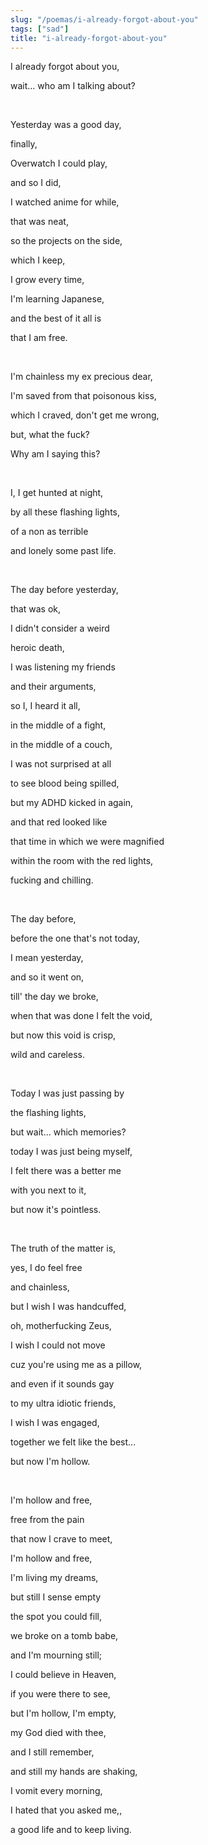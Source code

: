 ```yaml
---
slug: "/poemas/i-already-forgot-about-you"
tags: ["sad"]
title: "i-already-forgot-about-you"
---
```

I already forgot about you,

wait... who am I talking about?

&nbsp;

Yesterday was a good day,

finally,

Overwatch I could play,

and so I did,

I watched anime for while,

that was neat,

so the projects on the side,

which I keep,

I grow every time,

I'm learning Japanese,

and the best of it all is

that I am free.

&nbsp;

I'm chainless my ex precious dear,

I'm saved from that poisonous kiss,

which I craved, don't get me wrong,

but, what the fuck?

Why am I saying this?

&nbsp;

I, I get hunted at night,

by all these flashing lights,

of a non as terrible

and lonely some past life.

&nbsp;

The day before yesterday,

that was ok,

I didn't consider a weird

heroic death,

I was listening my friends

and their arguments,

so I, I heard it all,

in the middle of a fight,

in the middle of a couch,

I was not surprised at all

to see blood being spilled,

but my ADHD kicked in again,

and that red looked like

that time in which we were magnified

within the room with the red lights,

fucking and chilling.

&nbsp;

The day before,

before the one that's not today,

I mean yesterday,

and so it went on,

till' the day we broke,

when that was done I felt the void,

but now this void is crisp,

wild and careless.

&nbsp;

Today I was just passing by

the flashing lights,

but wait... which memories?

today I was just being myself,

I felt there was a better me

with you next to it,

but now it's pointless.

&nbsp;

The truth of the matter is,

yes, I do feel free

and chainless,

but I wish I was handcuffed,

oh, motherfucking Zeus,

I wish I could not move

cuz you're using me as a pillow,

and even if it sounds gay

to my ultra idiotic friends,

I wish I was engaged,

together we felt like the best...

but now I'm hollow.

&nbsp;

I'm hollow and free,

free from the pain

that now I crave to meet,

I'm hollow and free,

I'm living my dreams,

but still I sense empty

the spot you could fill,

we broke on a tomb babe,

and I'm mourning still;

I could believe in Heaven,

if you were there to see,

but I'm hollow, I'm empty,

my God died with thee,

and I still remember,

and still my hands are shaking,

I vomit every morning,

I hated that you asked me,,

a good life and to keep living.